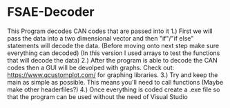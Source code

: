 # FSAE-Decoder
This Program decodes CAN codes that are passed into it
1.) First we will pass the data into a two dimensional vector and then "if"/"if else" statements will decode the data.
		(Before moving onto next step make sure everything can decoded)
			(In this version I used arrays to test the functions that will decode the data)
2.) After the program is able to decode the CAN codes then a GUI will be devolped with graphs.
		Check out: https://www.qcustomplot.com/ for graphing libraries.
3.) Try and keep the main as simple as possible. This means you'll need to call functions (Maybe make other headerfiles?)
4.) Once everything is coded create a .exe file so that the program can be used without the need of Visual Studio
